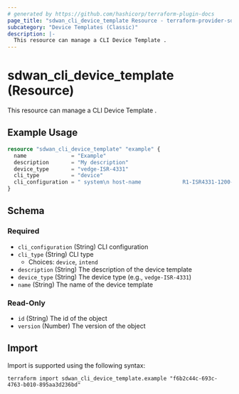 ```yaml
---
# generated by https://github.com/hashicorp/terraform-plugin-docs
page_title: "sdwan_cli_device_template Resource - terraform-provider-sdwan"
subcategory: "Device Templates (Classic)"
description: |-
  This resource can manage a CLI Device Template .
---
```


# sdwan_cli_device_template (Resource)

This resource can manage a CLI Device Template .

## Example Usage

```terraform
resource "sdwan_cli_device_template" "example" {
  name              = "Example"
  description       = "My description"
  device_type       = "vedge-ISR-4331"
  cli_type          = "device"
  cli_configuration = " system\n host-name             R1-ISR4331-1200-1"
}
```

<!-- schema generated by tfplugindocs -->
## Schema

### Required

- `cli_configuration` (String) CLI configuration
- `cli_type` (String) CLI type
  - Choices: `device`, `intend`
- `description` (String) The description of the device template
- `device_type` (String) The device type (e.g., `vedge-ISR-4331`)
- `name` (String) The name of the device template

### Read-Only

- `id` (String) The id of the object
- `version` (Number) The version of the object

## Import

Import is supported using the following syntax:

```shell
terraform import sdwan_cli_device_template.example "f6b2c44c-693c-4763-b010-895aa3d236bd"
```
